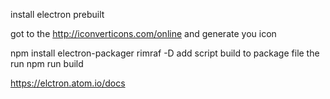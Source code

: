 install electron prebuilt

got to the http://iconverticons.com/online and generate you icon

npm install electron-packager rimraf -D
add script build to package file
the run npm run build

https://elctron.atom.io/docs
